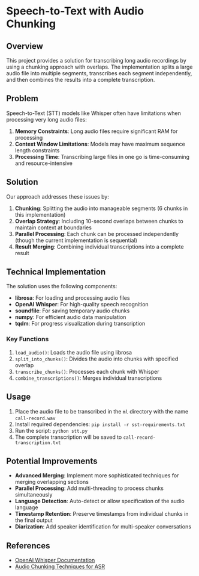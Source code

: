 # Speech-to-Text with Audio Chunking

## Overview

This project provides a solution for transcribing long audio recordings by using a chunking approach with overlaps. The implementation splits a large audio file into multiple segments, transcribes each segment independently, and then combines the results into a complete transcription.

## Problem

Speech-to-Text (STT) models like Whisper often have limitations when processing very long audio files:

1. **Memory Constraints**: Long audio files require significant RAM for processing
2. **Context Window Limitations**: Models may have maximum sequence length constraints
3. **Processing Time**: Transcribing large files in one go is time-consuming and resource-intensive

## Solution

Our approach addresses these issues by:

1. **Chunking**: Splitting the audio into manageable segments (6 chunks in this implementation)
2. **Overlap Strategy**: Including 10-second overlaps between chunks to maintain context at boundaries
3. **Parallel Processing**: Each chunk can be processed independently (though the current implementation is sequential)
4. **Result Merging**: Combining individual transcriptions into a complete result

## Technical Implementation

The solution uses the following components:

- **librosa**: For loading and processing audio files
- **OpenAI Whisper**: For high-quality speech recognition
- **soundfile**: For saving temporary audio chunks
- **numpy**: For efficient audio data manipulation
- **tqdm**: For progress visualization during transcription

### Key Functions

1. `load_audio()`: Loads the audio file using librosa
2. `split_into_chunks()`: Divides the audio into chunks with specified overlap
3. `transcribe_chunks()`: Processes each chunk with Whisper
4. `combine_transcriptions()`: Merges individual transcriptions

## Usage

1. Place the audio file to be transcribed in the `ml` directory with the name `call-record.wav`
2. Install required dependencies: `pip install -r sst-requirements.txt`
3. Run the script: `python stt.py`
4. The complete transcription will be saved to `call-record-transcription.txt`

## Potential Improvements

- **Advanced Merging**: Implement more sophisticated techniques for merging overlapping sections
- **Parallel Processing**: Add multi-threading to process chunks simultaneously
- **Language Detection**: Auto-detect or allow specification of the audio language
- **Timestamp Retention**: Preserve timestamps from individual chunks in the final output
- **Diarization**: Add speaker identification for multi-speaker conversations

## References

- [OpenAI Whisper Documentation](https://github.com/openai/whisper)
- [Audio Chunking Techniques for ASR](https://blog.unrealspeech.com/making-automatic-speech-recognition-on-large-files-feasible-with-wav2vec2-and-chunking-techniques/) 